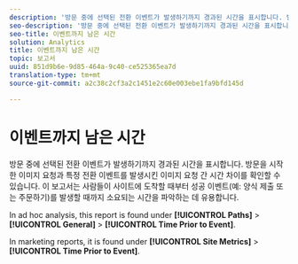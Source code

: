```yaml
---
description: '방문 중에 선택된 전환 이벤트가 발생하기까지 경과된 시간을 표시합니다. 방문을 시작한 이미지 요청과 특정 전환 이벤트를 발생시킨 이미지 요청 간 시간 차이를 확인할 수 있습니다. 이 보고서는 사람들이 사이트에 도착할 때부터 성공 이벤트(예: 양식 제출 또는 주문하기)를 발생할 때까지 소요되는 시간을 파악하는 데 유용합니다.'
seo-description: '방문 중에 선택된 전환 이벤트가 발생하기까지 경과된 시간을 표시합니다. 방문을 시작한 이미지 요청과 특정 전환 이벤트를 발생시킨 이미지 요청 간 시간 차이를 확인할 수 있습니다. 이 보고서는 사람들이 사이트에 도착할 때부터 성공 이벤트(예: 양식 제출 또는 주문하기)를 발생할 때까지 소요되는 시간을 파악하는 데 유용합니다.'
seo-title: 이벤트까지 남은 시간
solution: Analytics
title: 이벤트까지 남은 시간
topic: 보고서
uuid: 851d9b6e-9d85-464a-9c40-ce525365ea7d
translation-type: tm+mt
source-git-commit: a2c38c2cf3a2c1451e2c60e003ebe1fa9bfd145d

---
```



# 이벤트까지 남은 시간

방문 중에 선택된 전환 이벤트가 발생하기까지 경과된 시간을 표시합니다. 방문을 시작한 이미지 요청과 특정 전환 이벤트를 발생시킨 이미지 요청 간 시간 차이를 확인할 수 있습니다. 이 보고서는 사람들이 사이트에 도착할 때부터 성공 이벤트(예: 양식 제출 또는 주문하기)를 발생할 때까지 소요되는 시간을 파악하는 데 유용합니다.

In ad hoc analysis, this report is found under **[!UICONTROL Paths]** &gt; **[!UICONTROL General]** &gt; **[!UICONTROL Time Prior to Event]**.

In marketing reports, it is found under **[!UICONTROL Site Metrics]** &gt; **[!UICONTROL Time Prior to Event]**.
